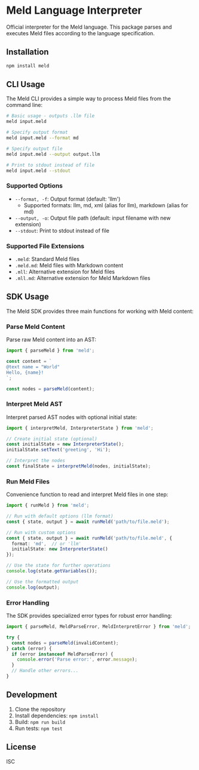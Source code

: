 # Meld Language Interpreter

Official interpreter for the Meld language. This package parses and executes Meld files according to the language specification.

## Installation

```bash
npm install meld
```

## CLI Usage

The Meld CLI provides a simple way to process Meld files from the command line:

```bash
# Basic usage - outputs .llm file
meld input.meld

# Specify output format
meld input.meld --format md

# Specify output file
meld input.meld --output output.llm

# Print to stdout instead of file
meld input.meld --stdout
```

### Supported Options

- `--format, -f`: Output format (default: 'llm')
  - Supported formats: llm, md, xml (alias for llm), markdown (alias for md)
- `--output, -o`: Output file path (default: input filename with new extension)
- `--stdout`: Print to stdout instead of file

### Supported File Extensions

- `.meld`: Standard Meld files
- `.meld.md`: Meld files with Markdown content
- `.mll`: Alternative extension for Meld files
- `.mll.md`: Alternative extension for Meld Markdown files

## SDK Usage

The Meld SDK provides three main functions for working with Meld content:

### Parse Meld Content

Parse raw Meld content into an AST:

```typescript
import { parseMeld } from 'meld';

const content = `
@text name = "World"
Hello, {name}!
`;

const nodes = parseMeld(content);
```

### Interpret Meld AST

Interpret parsed AST nodes with optional initial state:

```typescript
import { interpretMeld, InterpreterState } from 'meld';

// Create initial state (optional)
const initialState = new InterpreterState();
initialState.setText('greeting', 'Hi');

// Interpret the nodes
const finalState = interpretMeld(nodes, initialState);
```

### Run Meld Files

Convenience function to read and interpret Meld files in one step:

```typescript
import { runMeld } from 'meld';

// Run with default options (llm format)
const { state, output } = await runMeld('path/to/file.meld');

// Run with custom options
const { state, output } = await runMeld('path/to/file.meld', {
  format: 'md',  // or 'llm'
  initialState: new InterpreterState()
});

// Use the state for further operations
console.log(state.getVariables());

// Use the formatted output
console.log(output);
```

### Error Handling

The SDK provides specialized error types for robust error handling:

```typescript
import { parseMeld, MeldParseError, MeldInterpretError } from 'meld';

try {
  const nodes = parseMeld(invalidContent);
} catch (error) {
  if (error instanceof MeldParseError) {
    console.error('Parse error:', error.message);
  }
  // Handle other errors...
}
```

## Development

1. Clone the repository
2. Install dependencies: `npm install`
3. Build: `npm run build`
4. Run tests: `npm test`

## License

ISC